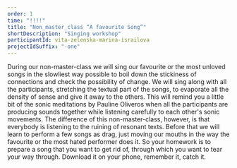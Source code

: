 ```yaml
---
order: 1
time: "!!!!"
title: "Non_master_class “A favourite Song”"
shortDescription: "Singing workshop"
participantId: vita-zelenska-marina-israilova
projectIdSuffix: "-one"
---
```


During our non-master-class we will sing our favourite or the most unloved songs in the slowliest way possible to boil down the stickiness of connections and check the possibility of change. We will sing along with all the participants, stretching the textual part of the songs, to evaporate all the density of sense and give it away to the others. This will remind you a little bit of the sonic meditations by Pauline Oliveros when all the participants are producing sounds together while listening carefully to each other's sonic movements. The difference of this non-master-class, however, is that everybody is listening to the ruining of resonant texts.
Before that we will learn to perform a few songs as drag, just moving our mouths in the way the favourite or the most hated performer does it. 
So your homework is to prepare a song that you want to get rid of, through which you want to tear your way through. Download it on your phone, remember it, catch it.
